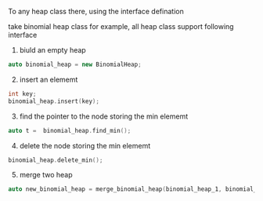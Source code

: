 To any heap class there, using the interface defination

take binomial heap class for example, all heap class support following interface

1. biuld an empty heap

```C++
auto binomial_heap = new BinomialHeap;
```

2. insert an elememt

```C++
int key;
binomial_heap.insert(key);
```

3. find the pointer to the node storing the min elememt

```C++
auto t =  binomial_heap.find_min();
```

4. delete the node storing the min elememt

```C++
binomial_heap.delete_min();
```

5. merge two heap

```C++
auto new_binomial_heap = merge_binomial_heap(binomial_heap_1, binomial_heap_2);
```